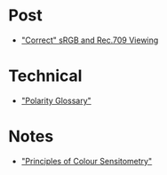 # Post

- ["Correct" sRGB and Rec.709 Viewing](srgb_rec709_viewing_conditions.md)

# Technical
- ["Polarity Glossary"](polarity_glossary.md)

# Notes
- ["Principles of Colour Sensitometry"](principles_of_colour_sensitometry_notes.md)


<a rel="me" href="https://mastodon.art/@tmw"></a>
